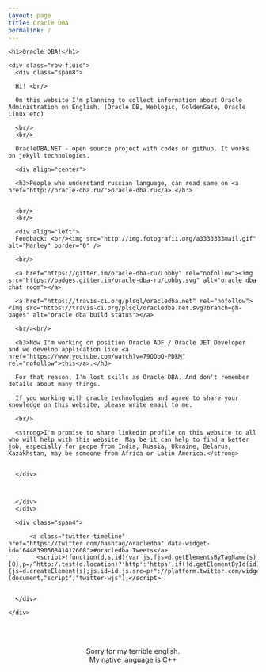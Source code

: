 ```yaml
---
layout: page
title: Oracle DBA
permalink: /
---
```



<div class="row-fluid">
  <div class="span12">

    <h1>Oracle DBA!</h1>

    <div class="row-fluid">
      <div class="span8">

      Hi! <br/>

      On this website I'm planning to collect information about Oracle Administration on English. (Oracle DB, Weblogic, GoldenGate, Oracle Linux etc)

      <br/>
      <br/>

      OracleDBA.NET - open source project with codes on github. It works on jekyll technologies.

      <div align="center">

      <h3>People who understand russian language, can read same on <a href="http://oracle-dba.ru/">oracle-dba.ru</a>.</h3>


      <br/>
      <br/>

      <div align="left">
      Feedback: <br/><img src="http://img.fotografii.org/a3333333mail.gif" alt="Marley" border="0" />

      <br/>

      <a href="https://gitter.im/oracle-dba-ru/Lobby" rel="nofollow"><img src="https://badges.gitter.im/oracle-dba-ru/Lobby.svg" alt="oracle dba chat room"></a>

      <a href="https://travis-ci.org/plsql/oracledba.net" rel="nofollow"><img src="https://travis-ci.org/plsql/oracledba.net.svg?branch=gh-pages" alt="oracle dba build status"></a>

      <br/><br/>

      <h3>Now I'm working on position Oracle ADF / Oracle JET Developer and we develop application like <a href="https://www.youtube.com/watch?v=79QQbQ-PDkM" rel="nofollow">this</a>.</h3>

      For that reason, I'm lost skills as Oracle DBA. And don't remember details about many things.

      If you working with oracle technologies and agree to share your knowledge on this website, please write email to me.

      <br/>

      <strong>I'm promise to share linkedin profile on this website to all who will help with this website. May be it can help to find a better job, especially for peope from India, Russia, Ukraine, Belarus, Kazakhstan, may be someone from Africa or Latin America.</strong>


      </div>



      </div>
      </div>

      <div class="span4">

          <a class="twitter-timeline" href="https://twitter.com/hashtag/oracledba" data-widget-id="644839056841412608">#oracledba Tweets</a>
            <script>!function(d,s,id){var js,fjs=d.getElementsByTagName(s)[0],p=/^http:/.test(d.location)?'http':'https';if(!d.getElementById(id)){js=d.createElement(s);js.id=id;js.src=p+"://platform.twitter.com/widgets.js";fjs.parentNode.insertBefore(js,fjs);}}(document,"script","twitter-wjs");</script>


      </div>

    </div>
</div>

</div>


<br/><br/>

<div align="center">

Sorry for my terrible english.<br/>
My native language is C++<br/>

</div>
